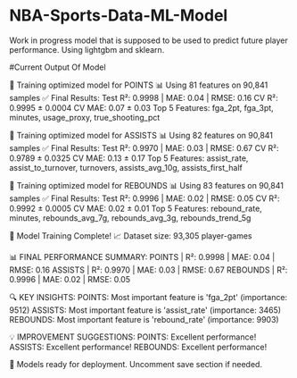 ﻿# NBA-Sports-Data-ML-Model

Work in progress model that is supposed to be used to predict future player performance. Using lightgbm and sklearn. 

#Current Output Of Model

🚀 Training optimized model for POINTS
   📊 Using 81 features on 90,841 samples
   ✅ Final Results:
      Test R²: 0.9998 | MAE: 0.04 | RMSE: 0.16
      CV R²: 0.9995 ± 0.0004
      CV MAE: 0.07 ± 0.03
      Top 5 Features: fga_2pt, fga_3pt, minutes, usage_proxy, true_shooting_pct

🚀 Training optimized model for ASSISTS
   📊 Using 82 features on 90,841 samples
   ✅ Final Results:
      Test R²: 0.9970 | MAE: 0.03 | RMSE: 0.67
      CV R²: 0.9789 ± 0.0325
      CV MAE: 0.13 ± 0.17
      Top 5 Features: assist_rate, assist_to_turnover, turnovers, assists_avg_10g, assists_first_half

🚀 Training optimized model for REBOUNDS
   📊 Using 83 features on 90,841 samples
   ✅ Final Results:
      Test R²: 0.9996 | MAE: 0.02 | RMSE: 0.05
      CV R²: 0.9992 ± 0.0005
      CV MAE: 0.02 ± 0.01
      Top 5 Features: rebound_rate, minutes, rebounds_avg_7g, rebounds_avg_3g, rebounds_trend_5g

🎯 Model Training Complete!
📈 Dataset size: 93,305 player-games

📊 FINAL PERFORMANCE SUMMARY:
   POINTS   | R²: 0.9998 | MAE: 0.04 | RMSE: 0.16
   ASSISTS  | R²: 0.9970 | MAE: 0.03 | RMSE: 0.67
   REBOUNDS | R²: 0.9996 | MAE: 0.02 | RMSE: 0.05

🔍 KEY INSIGHTS:
   POINTS: Most important feature is 'fga_2pt' (importance: 9512)
   ASSISTS: Most important feature is 'assist_rate' (importance: 3465)
   REBOUNDS: Most important feature is 'rebound_rate' (importance: 9903)

💡 IMPROVEMENT SUGGESTIONS:
   POINTS: Excellent performance!
   ASSISTS: Excellent performance!
   REBOUNDS: Excellent performance!

💾 Models ready for deployment. Uncomment save section if needed.
